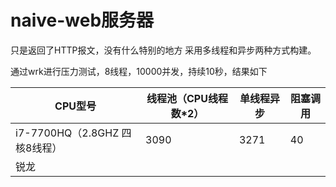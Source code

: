 # naive-web服务器
只是返回了HTTP报文，没有什么特别的地方
采用多线程和异步两种方式构建。

通过wrk进行压力测试，8线程，10000并发，持续10秒，结果如下

| CPU型号                       | 线程池（CPU线程数*2） | 单线程异步 | 阻塞调用 |
| ----------------------------- | --------------------- | ---------- | -------- |
| i7-7700HQ（2.8GHZ 四核8线程） | 3090                  | 3271       | 40       |
| 锐龙                          |                       |            |          |

